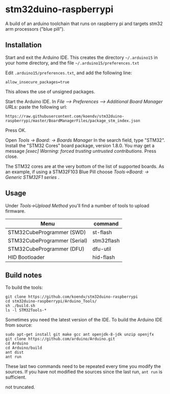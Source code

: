 # stm32duino-raspberrypi

A build of an arduino toolchain that runs on raspberry pi and targets stm32 arm processors ("blue pill").

## Installation

Start and exit the Arduino IDE. This creates the directory ``~/.arduino15``  in your home directory, and the file ``~/.arduino15/preferences.txt``

Edit ``.arduino15/preferences.txt``, and add the following line:
```
allow_insecure_packages=true
```
This allows the use of unsigned packages.

Start  the Arduino IDE. In *File --> Preferences --> Additional Board Manager URLs:* paste the following url:
```
https://raw.githubusercontent.com/koendv/stm32duino-raspberrypi/master/BoardManagerFiles/package_stm_index.json
```
Press OK.

Open *Tools -> Board: -> Boards Manager*
In the search field, type "STM32". Install the "STM32 Cores" board package, version 1.8.0. You may get a message *[exec] Warning: forced trusting untrusted contributions*. Press close.

The STM32 cores are at the very bottom of the list of supported boards. 
As an example, if using a STM32F103 Blue Pill choose *Tools->Board: -> Generic STM32F1 series* .

## Usage
Under *Tools->Upload Method* you'll find a number of tools to upload firmware.  

| Menu  | command  |
|---|---|
|STM32CubeProgrammer (SWD) | st-flash
|STM32CubeProgrammer (Serial) | stm32flash
|STM32CubeProgrammer (DFU) | dfu-util
|HID Bootloader | hid-flash

## Build notes
To build the tools:
```
git clone https://github.com/koendv/stm32duino-raspberrypi
cd stm32duino-raspberrypi/Arduino_Tools/
sh ./build.sh
ls -l STM32Tools-*
```

Sometimes you need the latest version of the IDE. To build the Arduino IDE from source:
```
sudo apt-get install git make gcc ant openjdk-8-jdk unzip openjfx
git clone https://github.com/arduino/Arduino.git
cd Arduino
cd Arduino/build
ant dist
ant run
```
These last two commands need to be repeated every time you modify the sources. If you have not modified the sources since the last run, ``ant run`` is sufficient.


not truncated.